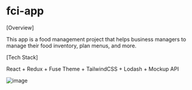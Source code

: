 # fci-app

[Overview]

This app is a food management project that helps business managers to manage their food inventory, plan menus, and more.

[Tech Stack]

React + Redux + Fuse Theme + TailwindCSS + Lodash + Mockup API

![image](https://github.com/mateusmelo217/fci-app/assets/147787743/3a2f5cfa-cd81-48a2-a064-bcc5637f9ca2)
